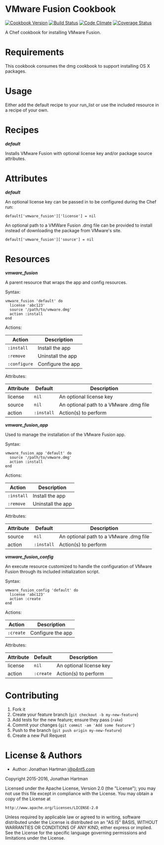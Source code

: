 VMware Fusion Cookbook
======================
[![Cookbook Version](https://img.shields.io/cookbook/v/vmware-fusion.svg)][cookbook]
[![Build Status](https://img.shields.io/travis/RoboticCheese/vmware-fusion-chef.svg)][travis]
[![Code Climate](https://img.shields.io/codeclimate/github/RoboticCheese/vmware-fusion-chef.svg)][codeclimate]
[![Coverage Status](https://img.shields.io/coveralls/RoboticCheese/vmware-fusion-chef.svg)][coveralls]

[cookbook]: https://supermarket.chef.io/cookbooks/vmware-fusion
[travis]: https://travis-ci.org/RoboticCheese/vmware-fusion-chef
[codeclimate]: https://codeclimate.com/github/RoboticCheese/vmware-fusion-chef
[coveralls]: https://coveralls.io/r/RoboticCheese/vmware-fusion-chef

A Chef cookbook for installing VMware Fusion.

Requirements
============

This cookbook consumes the dmg cookbook to support installing OS X packages.

Usage
=====

Either add the default recipe to your run_list or use the included resource in
a recipe of your own.

Recipes
=======

***default***

Installs VMware Fusion with optional license key and/or package source
attributes.

Attributes
==========

***default***

An optional license key can be passed in to be configured during the Chef run:

    default['vmware_fusion']['license'] = nil

An optional path to a VMWare Fusion .dmg file can be provided to install
instead of downloading the package from VMware's site.

    default['vmware_fusion']['source'] = nil

Resources
=========

***vmware_fusion***

A parent resource that wraps the app and config resources.

Syntax:

    vmware_fusion 'default' do
      license 'abc123'
      source '/path/to/vmware.dmg'
      action :install
    end

Actions:

| Action       | Description       |
|--------------|-------------------|
| `:install`   | Install the app   |
| `:remove`    | Uninstall the app |
| `:configure` | Configure the app |

Attributes:

| Attribute  | Default        | Description                            |
|------------|----------------|----------------------------------------|
| license    | `nil`          | An optional license key                |
| source     | `nil`          | An optional path to a VMware .dmg file |
| action     | `:install`     | Action(s) to perform                   |

***vmware_fusion_app***

Used to manage the installation of the VMware Fusion app.

Syntax:

    vmware_fusion_app 'default' do
      source '/path/to/vmware.dmg'
      action :install
    end

Actions:

| Action     | Description       |
|------------|-------------------|
| `:install` | Install the app   |
| `:remove`  | Uninstall the app |

Attributes:

| Attribute  | Default        | Description                            |
|------------|----------------|----------------------------------------|
| source     | `nil`          | An optional path to a VMware .dmg file |
| action     | `:install`     | Action(s) to perform                   |

***vmware_fusion_config***

An execute resource customized to handle the configuration of VMware Fusion
through its included initialization script.

Syntax:

    vmware_fusion_config 'default' do
      license 'abc123'
      action :create
    end

Actions:

| Action    | Description       |
|-----------|-------------------|
| `:create` | Configure the app |

Attributes:

| Attribute  | Default   | Description             |
|------------|-----------|-------------------------|
| license    | `nil`     | An optional license key |
| action     | `:create` | Action(s) to perform    |

Contributing
============

1. Fork it
2. Create your feature branch (`git checkout -b my-new-feature`)
3. Add tests for the new feature; ensure they pass (`rake`)
4. Commit your changes (`git commit -am 'Add some feature'`)
5. Push to the branch (`git push origin my-new-feature`)
6. Create a new Pull Request

License & Authors
=================
- Author: Jonathan Hartman <j@p4nt5.com>

Copyright 2015-2016, Jonathan Hartman

Licensed under the Apache License, Version 2.0 (the "License");
you may not use this file except in compliance with the License.
You may obtain a copy of the License at

    http://www.apache.org/licenses/LICENSE-2.0

Unless required by applicable law or agreed to in writing, software
distributed under the License is distributed on an "AS IS" BASIS,
WITHOUT WARRANTIES OR CONDITIONS OF ANY KIND, either express or implied.
See the License for the specific language governing permissions and
limitations under the License.
